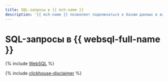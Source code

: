 ```yaml
---
title: SQL-запросы в {{ mch-name }}
description: '{{ mch-name }} позволяет подключаться к базам данных в вашем кластере {{ CH }} и отправлять SQL-запросы из консоли управления {{ yandex-cloud }}. Для этого войдите в консоль управления, откройте страницу нужного кластера и перейдите на вкладку WebSQL.'
---
```



# SQL-запросы в {{ websql-full-name }}

{% include [WebSQL](../../_includes/mdb/mch/websql.md) %}


{% include [clickhouse-disclaimer](../../_includes/clickhouse-disclaimer.md) %}
